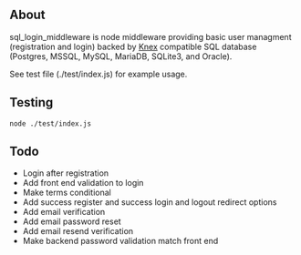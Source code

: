 ## About

sql_login_middleware is node middleware providing basic user managment (registration and login) backed by [Knex](http://knexjs.org/) compatible SQL database (Postgres, MSSQL, MySQL, MariaDB, SQLite3, and Oracle).

See test file (./test/index.js) for example usage.

## Testing

`node ./test/index.js`

## Todo

* Login after registration
* Add front end validation to login
* Make terms conditional
* Add success register and success login and logout redirect options
* Add email verification
* Add email password reset
* Add email resend verification
* Make backend password validation match front end